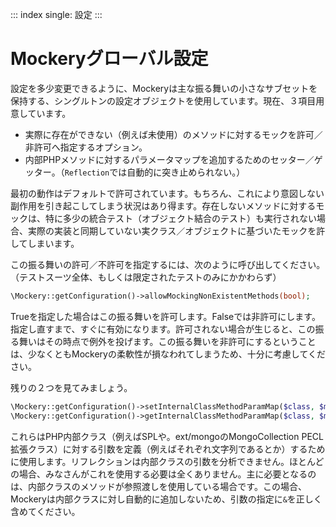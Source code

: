 ::: index
single: 設定
:::

# Mockeryグローバル設定

設定を多少変更できるように、Mockeryは主な振る舞いの小さなサブセットを保持する、シングルトンの設定オブジェクトを使用しています。現在、３項目用意しています。

-   実際に存在ができない（例えば未使用）のメソッドに対するモックを許可／非許可へ指定するオプション。
-   内部PHPメソッドに対するパラメータマップを追加するためのセッター／ゲッター。（`Reflection`では自動的に突き止められない。）

最初の動作はデフォルトで許可されています。もちろん、これにより意図しない副作用を引き起こしてしまう状況はあり得ます。存在しないメソッドに対するモックは、特に多少の統合テスト（オブジェクト結合のテスト）も実行されない場合、実際の実装と同期していない実クラス／オブジェクトに基づいたモックを許してしまいます。

この振る舞いの許可／不許可を指定するには、次のように呼び出してください。（テストスーツ全体、もしくは限定されたテストのみにかかわらず）

``` php
\Mockery::getConfiguration()->allowMockingNonExistentMethods(bool);
```

Trueを指定した場合はこの振る舞いを許可します。Falseでは非許可にします。指定し直すまで、すぐに有効になります。許可されない場合が生じると、この振る舞いはその時点で例外を投げます。この振る舞いを非許可にするということは、少なくともMockeryの柔軟性が損なわれてしまうため、十分に考慮してください。

残りの２つを見てみましょう。

``` php
\Mockery::getConfiguration()->setInternalClassMethodParamMap($class, $method, array $paramMap)
\Mockery::getConfiguration()->getInternalClassMethodParamMap($class, $method)
```

これらはPHP内部クラス（例えばSPLや。ext/mongoのMongoCollection
PECL拡張クラス）に対する引数を定義（例えばそれぞれ文字列であるとか）するために使用します。リフレクションは内部クラスの引数を分析できません。ほとんどの場合、みなさんがこれを使用する必要は全くありません。主に必要となるのは、内部クラスのメソッドが参照渡しを使用している場合です。この場合、Mockeryは内部クラスに対し自動的に追加しないため、引数の指定に`&`を正しく含めてください。
